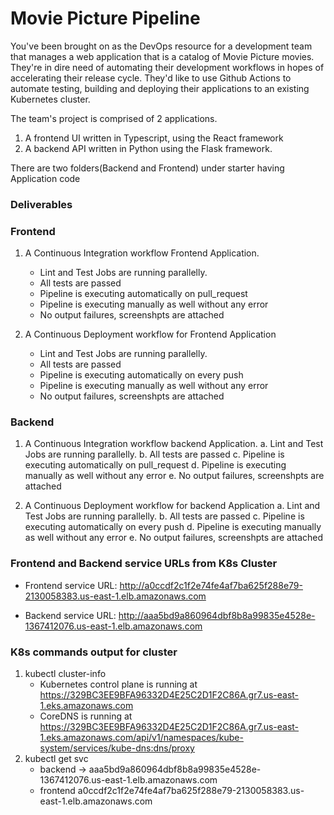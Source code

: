 # Movie Picture Pipeline

You've been brought on as the DevOps resource for a development team that manages a web application that is a catalog of Movie Picture movies. They're in dire need of automating their development workflows in hopes of accelerating their release cycle. They'd like to use Github Actions to automate testing, building and deploying their applications to an existing Kubernetes cluster.

The team's project is comprised of 2 applications.

1. A frontend UI written in Typescript, using the React framework
2. A backend API written in Python using the Flask framework.

There are two folders(Backend and Frontend) under starter having Application code


###  Deliverables

### Frontend

1. A Continuous Integration workflow Frontend Application.
     - Lint and Test Jobs are running parallelly.
     - All tests are passed
     - Pipeline is executing automatically on pull_request
     - Pipeline is executing manually as well without any error
     - No output failures, screenshpts are attached

3. A Continuous Deployment workflow for Frontend Application
     - Lint and Test Jobs are running parallelly.
     - All tests are passed
     - Pipeline is executing automatically on every push 
     - Pipeline is executing manually as well without any error
     - No output failures, screenshpts are attached

### Backend

1. A Continuous Integration workflow backend Application.
     a. Lint and Test Jobs are running parallelly.
     b. All tests are passed
     c. Pipeline is executing automatically on pull_request
     d. Pipeline is executing manually as well without any error
     e. No output failures, screenshpts are attached

3. A Continuous Deployment workflow for backend Application
     a. Lint and Test Jobs are running parallelly.
     b. All tests are passed
     c. Pipeline is executing automatically on every push 
     d. Pipeline is executing manually as well without any error
     e. No output failures, screenshpts are attached
   
### Frontend and Backend service URLs from K8s Cluster

- Frontend service URL: http://a0ccdf2c1f2e74fe4af7ba625f288e79-2130058383.us-east-1.elb.amazonaws.com

- Backend service URL: http://aaa5bd9a860964dbf8b8a99835e4528e-1367412076.us-east-1.elb.amazonaws.com

### K8s commands output for cluster

1. kubectl cluster-info
     - Kubernetes control plane is running at https://329BC3EE9BFA96332D4E25C2D1F2C86A.gr7.us-east-1.eks.amazonaws.com
     - CoreDNS is running at https://329BC3EE9BFA96332D4E25C2D1F2C86A.gr7.us-east-1.eks.amazonaws.com/api/v1/namespaces/kube-system/services/kube-dns:dns/proxy
2. kubectl get svc
    - backend ->  aaa5bd9a860964dbf8b8a99835e4528e-1367412076.us-east-1.elb.amazonaws.com 
    - frontend    a0ccdf2c1f2e74fe4af7ba625f288e79-2130058383.us-east-1.elb.amazonaws.com  
 

 




